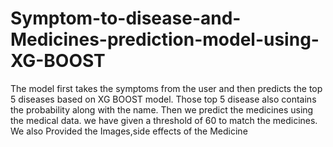 # Symptom-to-disease-and-Medicines-prediction-model-using-XG-BOOST
The model first takes the symptoms from the user and then predicts the top 5 diseases based on XG BOOST model. Those top 5 disease also contains the probability along with the name. Then we predict the medicines using the medical data. we have given a threshold of 60 to match the medicines. We also Provided the Images,side effects of the Medicine
